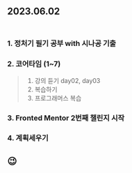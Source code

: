 ## 2023.06.02<br/><br/>

### 1. 정처기 필기 공부 with 시나공 기출
### 2. 코어타임 (1~7)
>1. 강의 듣기 day02, day03
>2. 복습하기 
>3. 프로그래머스 복습
### 3. Fronted Mentor 2번째 챌린지 시작
### 4. 계획세우기



## 😉
